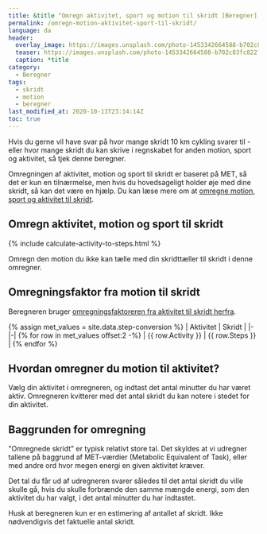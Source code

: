 ```yaml
---
title: &title "Omregn aktivitet, sport og motion til skridt [Beregner] 🚴‍♀️ ⇒ 🚶‍♀️"
permalink: /omregn-motion-aktivitet-sport-til-skridt/
language: da
header:
  overlay_image: https://images.unsplash.com/photo-1453342664588-b702c83fc822?ixlib=rb-1.2.1&auto=format&fit=crop&w=1980&q=80
  teaser: https://images.unsplash.com/photo-1453342664588-b702c83fc822?ixlib=rb-1.2.1&auto=format&fit=crop&w=400&q=80
  caption: *title
category:
  - Beregner
tags:
  - skridt
  - motion
  - beregner
last_modified_at: 2020-10-13T23:14:14Z
toc: true
---
```


Hvis du gerne vil have svar på hvor mange skridt 10 km cykling svarer til - eller hvor mange skridt du kan skrive i regnskabet for anden motion, sport og aktivitet, så tjek denne beregner.

Omregningen af aktivitet, motion og sport til skridt er baseret på MET, så det er kun en tilnærmelse, men hvis du hovedsageligt holder øje med dine skridt, så kan det være en hjælp. Du kan læse mere om at [omregne motion, sport og aktivitet til skridt](https://www.verywellfit.com/pedometer-step-equivalents-for-exercises-and-activities-3435742).

## Omregn aktivitet, motion og sport til skridt

{% include calculate-activity-to-steps.html %}

Omregn den motion du ikke kan tælle med din skridttæller til skridt i denne omregner.

## Omregningsfaktor fra motion til skridt

Beregneren bruger [omregningsfaktoreren fra aktivitet til skridt herfra](https://globalchallenge.zendesk.com/hc/en-gb/articles/360000440186-What-activities-can-be-converted-).

{% assign met_values = site.data.step-conversion %}
| Aktivitet | Skridt |
|-|-|
{% for row in met_values offset:2 -%}
| {{ row.Activity }} | {{ row.Steps }} |
{% endfor %}

## Hvordan omregner du motion til aktivitet?

Vælg din aktivitet i omregneren, og indtast det antal minutter du har været aktiv. Omregneren kvitterer med det antal skridt du kan notere i stedet for din aktivitet.

## Baggrunden for omregning

"Omregnede skridt" er typisk relativt store tal. Det skyldes at vi udregner tallene på baggrund af MET-værdier (Metabolic Equivalent of Task), eller med andre ord hvor megen energi en given aktivitet kræver.

Det tal du får ud af udregneren svarer således til det antal skridt du ville skulle gå, hvis du skulle forbrænde den samme mængde energi, som den aktivitet du har valgt, i det antal minutter du har indtastet.

Husk at beregneren kun er en estimering af antallet af skridt. Ikke nødvendigvis det faktuelle antal skridt.

